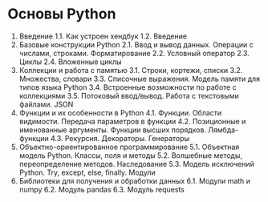 # Основы Python

1. Введение
1.1. Как устроен хендбук
1.2. Введение
2. Базовые конструкции Python
2.1. Ввод и вывод данных. Операции с числами, строками. Форматирование
2.2. Условный оператор
2.3. Циклы
2.4. Вложенные циклы
3. Коллекции и работа с памятью
3.1. Строки, кортежи, списки
3.2. Множества, словари
3.3. Списочные выражения. Модель памяти для типов языка Python
3.4. Встроенные возможности по работе с коллекциями
3.5. Потоковый ввод/вывод. Работа с текстовыми файлами. JSON
4. Функции и их особенности в Python
4.1. Функции. Области видимости. Передача параметров в функции
4.2. Позиционные и именованные аргументы. Функции высших порядков. Лямбда-функции
4.3. Рекурсия. Декораторы. Генераторы
5. Объектно-ориентированное программирование
5.1. Объектная модель Python. Классы, поля и методы
5.2. Волшебные методы, переопределение методов. Наследование
5.3. Модель исключений Python. Try, except, else, finally. Модули
6. Библиотеки для получения и обработки данных
6.1. Модули math и numpy
6.2. Модуль pandas
6.3. Модуль requests
